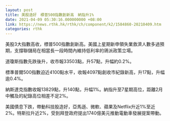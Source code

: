 ```yaml
---
layout: post
title: 美股造好　標普500指數創新高　納指升1%
date: 2021-04-09 05:30:16.000000000 +08:00
link: https://news.rthk.hk/rthk/ch/component/k2/1584860-20210409.htm
categories: rthk
---
```


美股3大指數高收，標普500指數創新高。美國上星期新申領失業救濟人數多過預期，支撐聯儲局在相當長一段時間內維持低利率的鴿派政策立場。

道瓊斯指數先跌後升，收市報33503點，升57點，升幅約0.2%。

標準普爾500指數迫近4100點水平，收報4097點創收市紀錄新高，升17點，升幅逾0.4%。

納斯達克指數收報13829點，升140點，升幅1%。納指升至7星期高位，距離2月中觸及的紀錄高位相差不足2%。

美國債息下跌，帶動科技股造好，亞馬遜、微軟、蘋果及Netflix升近1%至近2%。特斯拉升近2%，受到拜登政府提出1740億美元推動電動車發展提案帶動。
